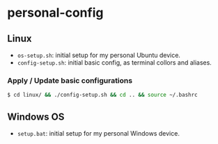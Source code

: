 # personal-config

## Linux

* `os-setup.sh`: initial setup for my personal Ubuntu device.
* `config-setup.sh`: initial basic config, as terminal collors and aliases.

### Apply / Update basic configurations

```sh
$ cd linux/ && ./config-setup.sh && cd .. && source ~/.bashrc
```

## Windows OS

* `setup.bat`: initial setup for my personal Windows device.
